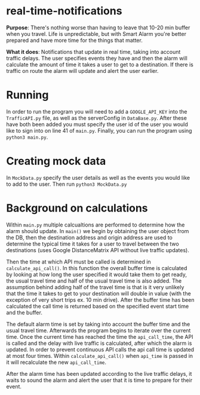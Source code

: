# real-time-notifications

**Purpose**: There's nothing worse than having to leave that 10-20 min buffer when you travel. Life is unpredictable, but with Smart Alarm you're better prepared and have more time for the things that matter.

**What it does**: Notifications that update in real time, taking into account traffic delays. The user specifies events they have and then the alarm will calculate the amount of time it takes a user to get to a destination. If there is traffic on route the alarm will update and alert the user earlier.

# Running
In order to run the program you will need to add a `GOOGLE_API_KEY` into the `TrafficAPI.py` file, as well as the serverConfig in `DataBase.py`. After these have both been added you must specify the user id of the user you would like to sign into on line 41 of `main.py`. Finally, you can run the program using `python3 main.py`.

# Creating mock data
In `MockData.py` specify the user details as well as the events you would like to add to the user. Then run `python3 MockData.py`

# Background on calculations
Within `main.py` multiple calcualtions are performed to determine how the alarm should update. In `main()` we begin by obtaining the user object from the DB, then the destination address and origin address are used to determine the typical time it takes for a user to travel between the two destinations (uses Google DistanceMatrix API without live traffic updates). 

Then the time at which API must be called is determined in `calculate_api_call()`. In this function the overall buffer time is calculated by looking at how long the user specified it would take them to get ready, the usual travel time and half of the usual travel time is also added. The assumption behind adding half of the travel time is that is it very unlikely that the time it takes to get to your destination will double in value (with the exception of very short trips ex. 10 min drive). After the buffer time has been calculated the call time is returned based on the specified event start time and the buffer.

The default alarm time is set by taking into account the buffer time and the usual travel time. Afterwards the program begins to iterate over the current time. Once the current time has reached the time the `api_call_time`, the API is called and the delay with live traffic is calculated, after which the alarm is updated. In order to prevent continuous API calls the api call time is updated at most four times. Within `calculate_api_call()` when `api_time` is passed in it will recalculate the new `api_call_time`.

After the alarm time has been updated according to the live traffic delays, it waits to sound the alarm and alert the user that it is time to prepare for their event.
